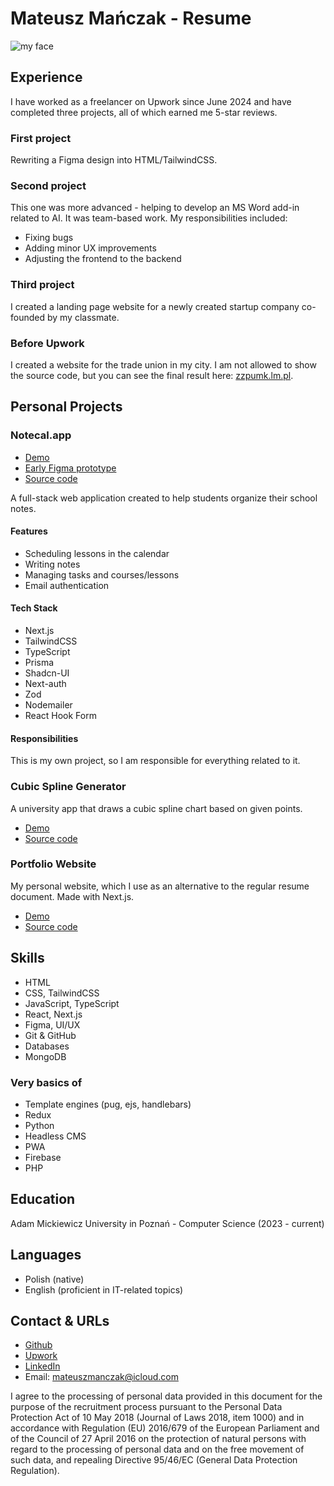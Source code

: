 # Mateusz Mańczak - Resume

![my face](image.jpeg)

## Experience

I have worked as a freelancer on Upwork since June 2024 and have completed three projects, all of which earned me 5-star reviews.

### First project

Rewriting a Figma design into HTML/TailwindCSS.

### Second project

This one was more advanced - helping to develop an MS Word add-in related to AI. It was team-based work. My responsibilities included:

- Fixing bugs
- Adding minor UX improvements
- Adjusting the frontend to the backend

### Third project

I created a landing page website for a newly created startup company co-founded by my classmate.

### Before Upwork

I created a website for the trade union in my city. I am not allowed to show the source code, but you can see the final result here: [zzpumk.lm.pl](https://www.zzpumk.lm.pl/).

## Personal Projects

### Notecal.app

- [Demo](https://www.notecal.app/)
- [Early Figma prototype](https://www.figma.com/design/3OO2cwrPzh722coePLX6sy/NoteCal?node-id=6-32&t=67byLZmVVkllyrTF-1)
- [Source code](https://github.com/mateuszmanczak04/notecal)

A full-stack web application created to help students organize their school notes.

#### Features

- Scheduling lessons in the calendar
- Writing notes
- Managing tasks and courses/lessons
- Email authentication

#### Tech Stack

- Next.js
- TailwindCSS
- TypeScript
- Prisma
- Shadcn-UI
- Next-auth
- Zod
- Nodemailer
- React Hook Form

#### Responsibilities

This is my own project, so I am responsible for everything related to it.

### Cubic Spline Generator

A university app that draws a cubic spline chart based on given points.

- [Demo](https://spline-creator.vercel.app/)
- [Source code](https://github.com/mateuszmanczak04/spline-creator)

### Portfolio Website

My personal website, which I use as an alternative to the regular resume document. Made with Next.js.

- [Demo](https://portfolio-website-rho-indol.vercel.app/)
- [Source code](https://github.com/mateuszmanczak04/portfolio-website)

## Skills

- HTML
- CSS, TailwindCSS
- JavaScript, TypeScript
- React, Next.js
- Figma, UI/UX
- Git & GitHub
- Databases
- MongoDB

### Very basics of

- Template engines (pug, ejs, handlebars)
- Redux
- Python
- Headless CMS
- PWA
- Firebase
- PHP

## Education

Adam Mickiewicz University in Poznań - Computer Science (2023 - current)

## Languages

- Polish (native)
- English (proficient in IT-related topics)

## Contact & URLs

- [Github](https://github.com/mateuszmanczak04)
- [Upwork](https://www.upwork.com/freelancers/~010d3eb9fdecec067e)
- [LinkedIn](https://www.linkedin.com/in/mateusz-manczak/)
- Email: [mateuszmanczak@icloud.com](mailto:mateuszmanczak@icloud.com)

I agree to the processing of personal data provided in this document for the purpose of the recruitment process pursuant to the Personal Data Protection Act of 10 May 2018 (Journal of Laws 2018, item 1000) and in accordance with Regulation (EU) 2016/679 of the European Parliament and of the Council of 27 April 2016 on the protection of natural persons with regard to the processing of personal data and on the free movement of such data, and repealing Directive 95/46/EC (General Data Protection Regulation).
